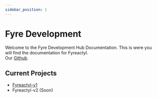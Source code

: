 ```yaml
---
sidebar_position: 1
---
```


# Fyre Development

Welcome to the Fyre Development Hub Documentation. This is were you will find the documentation for Fyreactyl.  
Our [Github](https://github.com/FyreHub).

## Current Projects

- [Fyreactyl-v1](/docs/Fyreactyl/introduction.md)
- Fyreactyl-v2 (Soon)
